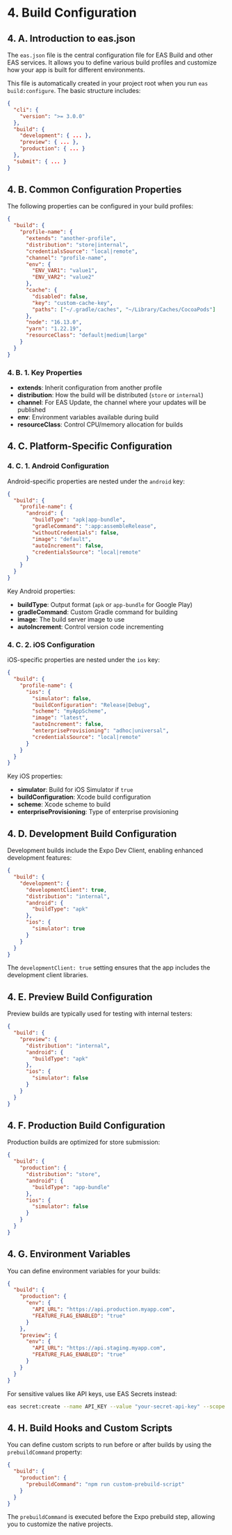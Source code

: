 # 4. Build Configuration

## 4. A. Introduction to eas.json

The `eas.json` file is the central configuration file for EAS Build and other EAS services. It allows you to define various build profiles and customize how your app is built for different environments.

This file is automatically created in your project root when you run `eas build:configure`. The basic structure includes:

```json
{
  "cli": {
    "version": ">= 3.0.0"
  },
  "build": {
    "development": { ... },
    "preview": { ... },
    "production": { ... }
  },
  "submit": { ... }
}
```

## 4. B. Common Configuration Properties

The following properties can be configured in your build profiles:

```json
{
  "build": {
    "profile-name": {
      "extends": "another-profile",
      "distribution": "store|internal",
      "credentialsSource": "local|remote",
      "channel": "profile-name",
      "env": {
        "ENV_VAR1": "value1",
        "ENV_VAR2": "value2"
      },
      "cache": {
        "disabled": false,
        "key": "custom-cache-key",
        "paths": ["~/.gradle/caches", "~/Library/Caches/CocoaPods"]
      },
      "node": "16.13.0",
      "yarn": "1.22.19",
      "resourceClass": "default|medium|large"
    }
  }
}
```

### 4. B. 1. Key Properties

- **extends**: Inherit configuration from another profile
- **distribution**: How the build will be distributed (`store` or `internal`)
- **channel**: For EAS Update, the channel where your updates will be published
- **env**: Environment variables available during build
- **resourceClass**: Control CPU/memory allocation for builds

## 4. C. Platform-Specific Configuration

### 4. C. 1. Android Configuration

Android-specific properties are nested under the `android` key:

```json
{
  "build": {
    "profile-name": {
      "android": {
        "buildType": "apk|app-bundle",
        "gradleCommand": ":app:assembleRelease",
        "withoutCredentials": false,
        "image": "default",
        "autoIncrement": false,
        "credentialsSource": "local|remote"
      }
    }
  }
}
```

Key Android properties:

- **buildType**: Output format (`apk` or `app-bundle` for Google Play)
- **gradleCommand**: Custom Gradle command for building
- **image**: The build server image to use
- **autoIncrement**: Control version code incrementing

### 4. C. 2. iOS Configuration

iOS-specific properties are nested under the `ios` key:

```json
{
  "build": {
    "profile-name": {
      "ios": {
        "simulator": false,
        "buildConfiguration": "Release|Debug",
        "scheme": "myAppScheme",
        "image": "latest",
        "autoIncrement": false,
        "enterpriseProvisioning": "adhoc|universal",
        "credentialsSource": "local|remote"
      }
    }
  }
}
```

Key iOS properties:

- **simulator**: Build for iOS Simulator if `true`
- **buildConfiguration**: Xcode build configuration
- **scheme**: Xcode scheme to build
- **enterpriseProvisioning**: Type of enterprise provisioning

## 4. D. Development Build Configuration

Development builds include the Expo Dev Client, enabling enhanced development features:

```json
{
  "build": {
    "development": {
      "developmentClient": true,
      "distribution": "internal",
      "android": {
        "buildType": "apk"
      },
      "ios": {
        "simulator": true
      }
    }
  }
}
```

The `developmentClient: true` setting ensures that the app includes the development client libraries.

## 4. E. Preview Build Configuration

Preview builds are typically used for testing with internal testers:

```json
{
  "build": {
    "preview": {
      "distribution": "internal",
      "android": {
        "buildType": "apk"
      },
      "ios": {
        "simulator": false
      }
    }
  }
}
```

## 4. F. Production Build Configuration

Production builds are optimized for store submission:

```json
{
  "build": {
    "production": {
      "distribution": "store",
      "android": {
        "buildType": "app-bundle"
      },
      "ios": {
        "simulator": false
      }
    }
  }
}
```

## 4. G. Environment Variables

You can define environment variables for your builds:

```json
{
  "build": {
    "production": {
      "env": {
        "API_URL": "https://api.production.myapp.com",
        "FEATURE_FLAG_ENABLED": "true"
      }
    },
    "preview": {
      "env": {
        "API_URL": "https://api.staging.myapp.com",
        "FEATURE_FLAG_ENABLED": "true"
      }
    }
  }
}
```

For sensitive values like API keys, use EAS Secrets instead:

```bash
eas secret:create --name API_KEY --value "your-secret-api-key" --scope project
```

## 4. H. Build Hooks and Custom Scripts

You can define custom scripts to run before or after builds by using the `prebuildCommand` property:

```json
{
  "build": {
    "production": {
      "prebuildCommand": "npm run custom-prebuild-script"
    }
  }
}
```

The `prebuildCommand` is executed before the Expo prebuild step, allowing you to customize the native projects.
